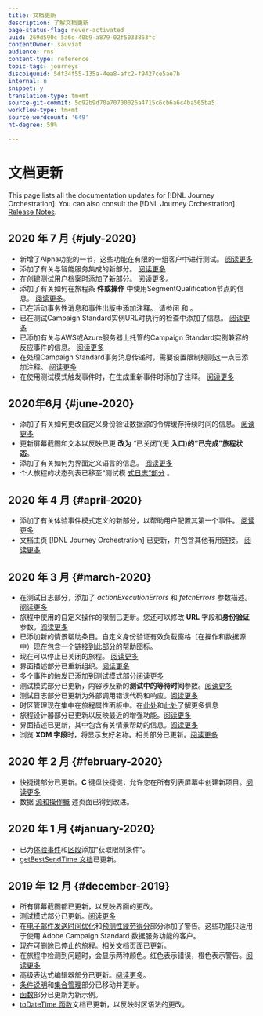 ```yaml
---
title: 文档更新
description: 了解文档更新
page-status-flag: never-activated
uuid: 269d590c-5a6d-40b9-a879-02f5033863fc
contentOwner: sauviat
audience: rns
content-type: reference
topic-tags: journeys
discoiquuid: 5df34f55-135a-4ea8-afc2-f9427ce5ae7b
internal: n
snippet: y
translation-type: tm+mt
source-git-commit: 5d92b9d70a70700026a4715c6cb6a6c4ba565ba5
workflow-type: tm+mt
source-wordcount: '649'
ht-degree: 59%

---
```



# 文档更新

This page lists all the documentation updates for [!DNL Journey Orchestration].
You can also consult the [!DNL Journey Orchestration] [Release Notes](../release-notes/release-notes.md).

## 2020 年 7 月 {#july-2020}

* 新增了Alpha功能的一节，这些功能在有限的一组客户中进行测试。 [阅读更多](../alpha/alpha-overview.md)
* 添加了有关与智能服务集成的新部分。 [阅读更多](../ai-services/ai-services-overview.md)
* 在创建测试用户档案时添加了新部分。 [阅读更多](../building-journeys/testing-the-journey.md#create-test-profile)。
* 添加了有关如何在旅程条 **件或操作** 中使用SegmentQualification节点的信息。 [阅读更多](../building-journeys/event-activities.md#segment-qualification)。
* 已在活动事务性消息和事件出版中添加注释。 请参阅 [](../action/working-with-adobe-campaign.md) 和 [](../building-journeys/using-adobe-campaign-actions.md)。
* 已在测试Campaign Standard实例URL时执行的检查中添加了信息。 [阅读更多](../action/working-with-adobe-campaign.md)
* 已添加有关与AWS或Azure服务器上托管的Campaign Standard实例兼容的反应事件的信息。 [阅读更多](../building-journeys/event-activities.md#section_dhx_gss_dgb)
* 在处理Campaign Standard事务消息传递时，需要设置限制规则这一点已添加注释。 [阅读更多](../action/working-with-adobe-campaign.md)
* 在使用测试模式触发事件时，在生成重新事件时添加了注释。 [阅读更多](../building-journeys/testing-the-journey.md#firing_events)

## 2020年6月 {#june-2020}

* 添加了有关如何更改自定义身份验证数据源的令牌缓存持续时间的信息。 [阅读更多](../datasource/external-data-sources.md#section_wjp_nl5_nhb)
* 更新屏幕截图和文本以反映已更 **改为** “已关闭”(无 **入口)的“已完成”旅程状态**。
* 添加了有关如何为界面定义语言的信息。 [阅读更多](../about/user-interface.md)
* 个人旅程的状态列表已移至“测试模 [式日志”部分](../building-journeys/testing-the-journey.md#viewing_logs) 。

## 2020 年 4 月 {#april-2020}

* 添加了有关体验事件模式定义的新部分，以帮助用户配置其第一个事件。 [阅读更多](../event/experience-event-schema.md)
* 文档主页 [!DNL Journey Orchestration] 已更新，并包含其他有用链接。 [阅读更多](../../journey-orchestration-home.md)

## 2020 年 3 月 {#march-2020}

* 在测试日志部分，添加了 _actionExecutionErrors_ 和 _fetchErrors_ 参数描述。[阅读更多](../building-journeys/testing-the-journey.md#viewing_logs)
* 旅程中使用的自定义操作的限制已更新。您还可以修改 **URL** 字段和&#x200B;**身份验证**&#x200B;参数。[阅读更多](../action/about-custom-action-configuration.md)
* 已添加新的情景帮助条目。自定义身份验证有效负载窗格（在操作和数据源中）现在包含一个链接到此[部分](../datasource/external-data-sources.md#section_wjp_nl5_nhb)的帮助图标。
* 现在可以停止已关闭的旅程。 [阅读更多](../building-journeys/using-the-journey-designer.md)
* 界面描述部分已重新组织。[阅读更多](../about/user-interface.md)
* 多个事件的触发已添加到测试模式部分[阅读更多](../building-journeys/testing-the-journey.md#firing_events)
* 测试模式部分已更新，内容涉及新的&#x200B;**测试中的等待时间**&#x200B;参数。[阅读更多](../building-journeys/testing-the-journey.md)
* 测试日志部分已更新为外部调用错误代码和响应。[阅读更多](../building-journeys/testing-the-journey.md#viewing_logs)
* 时区管理现在集中在旅程属性面板中。在[此处](../building-journeys/changing-properties.md#timezone)和[此处](../building-journeys/timezone-management.md)了解更多信息
* 旅程设计器部分已更新以反映最近的增强功能。[阅读更多](../building-journeys/using-the-journey-designer.md)
* 界面描述已更新，其中包含有关情景帮助的信息。[阅读更多](../about/user-interface.md#section_ksq_zr1_ffb)
* 浏览 **XDM 字段**&#x200B;时，将显示友好名称。相关部分已更新。[阅读更多](../about/user-interface.md#friendly-names-display)

## 2020 年 2 月 {#february-2020}

* 快捷键部分已更新。**C** 键盘快捷键，允许您在所有列表屏幕中创建新项目。[阅读更多](../about/user-interface.md#section_ksq_zr1_ffb)
* 数据 [源和](../datasource/about-data-sources.md)[操作概](../action/action.md) 述页面已得到改进。

## 2020 年 1 月 {#january-2020}

* 已为[体验事件](../datasource/adobe-experience-platform-data-source.md)和[区段](../functions/functioninsegment.md)添加“获取限制条件”。
* [getBestSendTime 文档](../functions/functiongetbestsendtime.md)已更新。

## 2019 年 12 月 {#december-2019}

* 所有屏幕截图都已更新，以反映界面的更改。
* 测试模式部分已更新。[阅读更多](../building-journeys/testing-the-journey.md)
* 在[电子邮件发送时间优化](../building-journeys/wait-activity.md)和[预测性疲劳得分](../ai-services/leveraging-fatigue-scores.md)部分添加了警告。这些功能只适用于使用 Adobe Campaign Standard 数据服务功能的客户。
* 现在可删除已停止的旅程。相关文档页面已更新。
* 在旅程中检测到问题时，会显示两种颜色。红色表示错误，橙色表示警告。[阅读更多](../about/troubleshooting.md)
* 高级表达式编辑器部分已更新。[阅读更多](../expression/expressionadvanced.md)。
* [条件说明](../expression/conditional-instruction.md)和[集合管理](../expression/collection-management-functions.md)部分已移动并更新。
* [函数](../expression/functions.md)部分已更新为新示例。
* [toDateTime 函数](../functions/functiontodatetime.md)文档已更新，以反映时区语法的更改。
